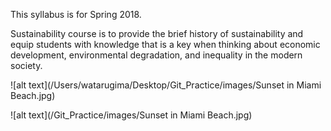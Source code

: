 This syllabus is for Spring 2018. 

Sustainability course is to provide the brief history of sustainability and equip students with knowledge that is a key when thinking about economic development, environmental degradation, and inequality in the modern society. 

![alt text](/Users/watarugima/Desktop/Git_Practice/images/Sunset in Miami Beach.jpg)


![alt text](/Git_Practice/images/Sunset in Miami Beach.jpg)